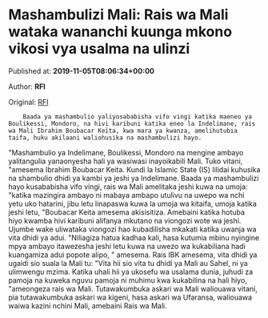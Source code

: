 
# Mashambulizi Mali: Rais wa Mali wataka wananchi kuunga mkono vikosi vya usalma na ulinzi

Published at: **2019-11-05T08:06:34+00:00**

Author: **RFI**

Original: [RFI](http://sw.rfi.fr/afrika/20191105-mashambulizi-mali-rais-wa-mali-wataka-wananchi-kuunga-mkono-vikosi-vya-usalma-na-uli)


        Baada ya mashambulio yaliyosababisha vifo vingi katika maeneo ya Boulikessi, Mondoro, na hivi karibuni katika eneo la Indelimane, rais wa Mali Ibrahim Boubacar Keïta, kwa mara ya kwanza, amelihutubia taifa, huku akilaani waliohusika na mashambulizi hayo.
      
"Mashambulio ya Indelimane, Boulikessi, Mondoro na mengine ambayo yalitangulia yanaonyesha hali ya wasiwasi inayoikabili Mali. Tuko vitani, "amesema Ibrahim Boubacar Keita.
Kundi la Islamic State (IS) lilidai kuhusika na shambulio dhidi ya kambi ya jeshi ya Indelimane.
Baada ya mashambulizi hayo kusababisha vifo vingi, rais wa Mali amelitaka jeshi kuwa na umoja: "katika mazingira ambayo ni mabaya ambapo utulivu na uwepo wa nchi yetu uko hatarini, jibu letu linapaswa kuwa la umoja wa kitaifa, umoja katika jeshi letu, "Boubacar Keita amesema akisisitiza.
Amebaini katika hotuba hiyo kwamba hivi karibuni alifanya mkutano na viongozi wote wa jeshi. Ujumbe wake uliwataka viongozi hao kubadilisha mkakati katika uwanja wa vita dhidi ya adui.
"Niliagiza hatua kadhaa kali, hasa kutumia mbinu nyingine mpya ambayo itawezesha jeshi letu kuwa na uwezo wa kukabiliana hadi kuangamiza adui popote alipo, " amesema.
Rais IBK amesema, vita dhidi ya ugaidi sio suala la Mali tu: "Vita hii sio vita tu dhidi ya Mali au Sahel, ni ya ulimwengu mzima. Katika uhali hii ya ukosefu wa usalama dunia, juhudi za pamoja na kuweka nguvu pamoja ni muhimu kwa kukabilina na hali hiyo, "ameongeza rais wa Mali.
Tutawakumbuka askari wa Mali waliouawa vitani, pia tutawakumbuka askari wa kigeni, hasa askari wa Ufaransa, waliouawa waiwa kazini nchini Mali, amebaini Rais wa Mali.
